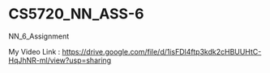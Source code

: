 # CS5720_NN_ASS-6

NN_6_Assignment

My Video Link : https://drive.google.com/file/d/1isFDl4ftp3kdk2cHBUUHtC-HqJhNR-ml/view?usp=sharing
